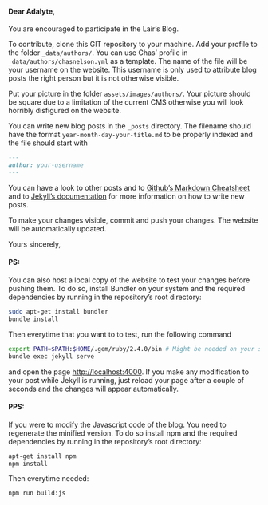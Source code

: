 #### Dear Adalyte,

You are encouraged to participate in the Lair’s Blog.

To contribute, clone this GIT repository to your machine.
Add your profile to the folder `_data/authors/`. You can use Chas’ profile in `_data/authors/chasnelson.yml` as a template. The name of the file will be your username on the website. This username is only used to attribute blog posts the right person but it is not otherwise visible.

Put your picture in the folder `assets/images/authors/`. Your picture should be square due to a limitation of the current CMS otherwise you will look horribly disfigured on the website.

You can write new blog posts in the `_posts` directory. The filename should have the format `year-month-day-your-title.md` to be properly indexed and the file should start with

```markdown
---
author: your-username
---
```

You can have a look to other posts and to [Github’s Markdown Cheatsheet](https://github.com/adam-p/markdown-here/wiki/Markdown-Cheatsheet) and to [Jekyll’s documentation](https://jekyllrb.com/docs/posts/) for more information on how to write new posts.

To make your changes visible, commit and push your changes. The website will be automatically updated.


Yours sincerely,

#### PS:
You can also host a local copy of the website to test your changes before pushing them. To do so, install Bundler on your system and the required dependencies by running in the repository’s root directory:

```bash
sudo apt-get install bundler
bundle install
```

Then everytime that you want to to test, run the following command

```bash
export PATH=$PATH:$HOME/.gem/ruby/2.4.0/bin # Might be needed on your system
bundle exec jekyll serve
```

and open the page [http://localhost:4000](http://localhost:4000). If you make any modification to your post while Jekyll is running, just reload your page after a couple of seconds and the changes will appear automatically.

#### PPS:
If you were to modify the Javascript code of the blog. You need to regenerate the minified version. To do so install npm and the required dependencies by running in the repository’s root directory:

```bash
apt-get install npm
npm install
```

Then everytime needed:

```bash
npm run build:js
```

